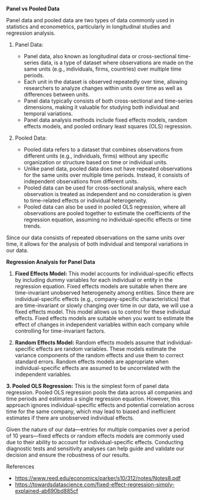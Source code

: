 **Panel vs Pooled Data**

Panel data and pooled data are two types of data commonly used in statistics and econometrics, particularly in longitudinal studies and regression analysis.

1. Panel Data:
   - Panel data, also known as longitudinal data or cross-sectional time-series data, is a type of dataset where observations are made on the same units (e.g., individuals, firms, countries) over multiple time periods.
   - Each unit in the dataset is observed repeatedly over time, allowing researchers to analyze changes within units over time as well as differences between units.
   - Panel data typically consists of both cross-sectional and time-series dimensions, making it valuable for studying both individual and temporal variations.
   - Panel data analysis methods include fixed effects models, random effects models, and pooled ordinary least squares (OLS) regression.

2. Pooled Data:
   - Pooled data refers to a dataset that combines observations from different units (e.g., individuals, firms) without any specific organization or structure based on time or individual units.
   - Unlike panel data, pooled data does not have repeated observations for the same units over multiple time periods. Instead, it consists of independent observations from different units.
   - Pooled data can be used for cross-sectional analysis, where each observation is treated as independent and no consideration is given to time-related effects or individual heterogeneity.
   - Pooled data can also be used in pooled OLS regression, where all observations are pooled together to estimate the coefficients of the regression equation, assuming no individual-specific effects or time trends.

Since our data consists of repeated observations on the same units over time, it allows for the analysis of both individual and temporal variations in our data. 

**Regression Analysis for Panel Data**

1.	**Fixed Effects Model:**
This model accounts for individual-specific effects by including dummy variables for each individual or entity in the regression equation. Fixed effects models are suitable when there are time-invariant unobserved heterogeneity among entities.
Since there are individual-specific effects (e.g., company-specific characteristics) that are time-invariant or slowly changing over time in our data, we will use a fixed effects model. This model allows us to control for these individual effects. Fixed effects models are suitable when you want to estimate the effect of changes in independent variables within each company while controlling for time-invariant factors.

2.	**Random Effects Model:**
Random effects models assume that individual-specific effects are random variables. These models estimate the variance components of the random effects and use them to correct standard errors. Random effects models are appropriate when individual-specific effects are assumed to be uncorrelated with the independent variables.

**3. Pooled OLS Regression:**
This is the simplest form of panel data regression. Pooled OLS regression pools the data across all companies and time periods and estimates a single regression equation. However, this approach ignores individual-specific effects and potential correlation across time for the same company, which may lead to biased and inefficient estimates if there are unobserved individual effects.

Given the nature of our data—entries for multiple companies over a period of 10 years—fixed effects or random effects models are commonly used due to their ability to account for individual-specific effects. Conducting diagnostic tests and sensitivity analyses can help guide and validate our decision and ensure the robustness of our results.


References
- https://www.reed.edu/economics/parker/s10/312/notes/Notes8.pdf
- https://towardsdatascience.com/fixed-effect-regression-simply-explained-ab690bd885cf